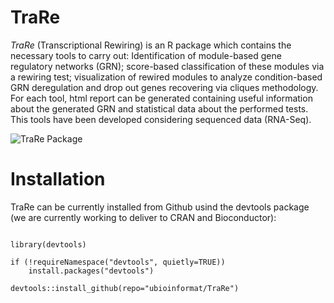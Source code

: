 # TraRe

*TraRe* (Transcriptional Rewiring) is an R package which contains the necessary tools to carry out: 
Identification of module-based gene regulatory networks (GRN); score-based classification of these modules 
via a rewiring test; visualization of rewired modules to analyze condition-based GRN deregulation and drop 
out genes recovering via cliques methodology. For each tool, html report can be generated containing useful 
information about the generated GRN and statistical data about the performed tests. This tools have been 
developed considering sequenced data (RNA-Seq).

![TraRe Package](https://github.com/ubioinformat/TraRe/blob/Version_1_3_0/vignettes/Trare.png)

# Installation 
TraRe can be currently installed from Github usind the devtools package (we are currently working to deliver to CRAN and Bioconductor):

```{r, eval=FALSE}

library(devtools)

if (!requireNamespace("devtools", quietly=TRUE))
    install.packages("devtools")

devtools::install_github(repo="ubioinformat/TraRe")
```